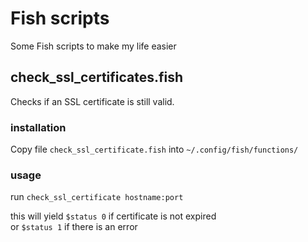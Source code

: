 # Fish scripts

Some Fish scripts to make my life easier

## check_ssl_certificates.fish

Checks if an SSL certificate is still valid.

### installation

Copy file `check_ssl_certificate.fish` into `~/.config/fish/functions/`

### usage

run `check_ssl_certificate hostname:port`

this will yield `$status 0` if certificate is not expired<br />
or `$status 1` if there is an error
